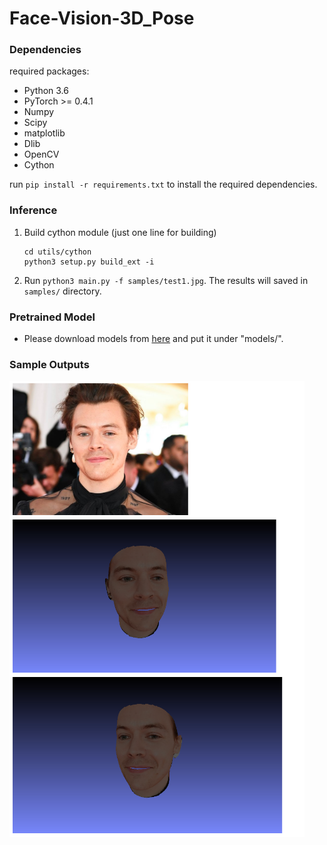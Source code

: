 # Face-Vision-3D_Pose


### Dependencies

required packages: 

 - Python 3.6
 - PyTorch >= 0.4.1
 - Numpy
 - Scipy
 - matplotlib
 - Dlib 
 - OpenCV 
 - Cython 

run `pip install -r requirements.txt` to install the required dependencies.


### Inference

1. Build cython module (just one line for building)
   ```
   cd utils/cython
   python3 setup.py build_ext -i
   ```
2.  Run `python3 main.py -f samples/test1.jpg`. The results will saved in `samples/` directory.


### Pretrained Model
- Please download models from [here](https://drive.google.com/open?id=1kxgOZSds1HuUIlvo5sRH3PJv377qZAkE) and put it under "models/".

### Sample Outputs

<img src="readme_files/sample_output.png"/>